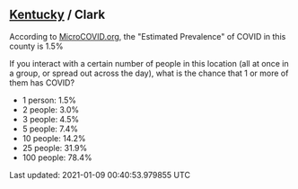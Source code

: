 
## [Kentucky](/united-states/kentucky) / Clark

According to [MicroCOVID.org](http://microcovid.org),
the "Estimated Prevalence" of COVID in this county is 1.5%

If you interact with a certain number of people in this location
(all at once in a group, or spread out across the day), what is the chance that
1 or more of them has COVID?

- 1 person: 1.5%
- 2 people: 3.0%
- 3 people: 4.5%
- 5 people: 7.4%
- 10 people: 14.2%
- 25 people: 31.9%
- 100 people: 78.4%

Last updated: 2021-01-09 00:40:53.979855 UTC
